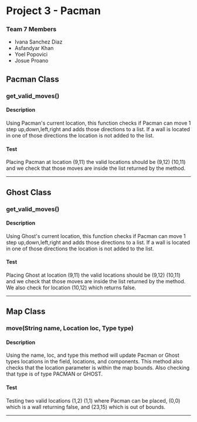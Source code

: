 # Project 3 - Pacman 

### Team 7 Members
- Ivana Sanchez Diaz
- Asfandyar Khan
- Yoel Popovici
- Josue Proano 

## Pacman Class

### get_valid_moves()
#### Description
Using Pacman's current location, this function checks if Pacman can move 1 step up,down,left,right and adds those directions to a list.  If a wall is located in one of those directions the location is not added to the list.
#### Test 
Placing Pacman at location (9,11) the valid locations should be (9,12) (10,11) and we check that those moves are inside the list returned by the method. 

---




## Ghost Class
### get_valid_moves()
#### Description
Using Ghost's current location, this function checks if Pacman can move 1 step up,down,left,right and adds those directions to a list.  If a wall is located in one of those directions the location is not added to the list.
#### Test 
Placing Ghost at location (9,11) the valid locations should be (9,12) (10,11) and we check that those moves are inside the list returned by the method. We also check for location (10,12) which returns false. 

---

## Map Class 
### move(String name, Location loc, Type type)
#### Description
Using the name, loc, and type this method will update Pacman or Ghost types locations in the field, locations, and components.  This method also checks that the location parameter is within the map bounds.  Also checking that type is of type PACMAN or GHOST.  
#### Test 
Testing two valid locations (1,2) (1,1) where Pacman can be placed, (0,0) which is a wall returning false, and (23,15) which is out of bounds. 

---
